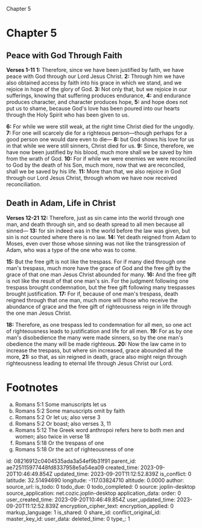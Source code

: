 Chapter 5

# Chapter 5
## Peace with God Through Faith
**Verses 1-11**
**1:** Therefore, since we have been justified by faith, we have peace with God through our Lord Jesus Christ.
**2:** Through him we have also obtained access by faith into his grace in which we stand, and we rejoice in hope of the glory of God.
**3:** Not only that, but we rejoice in our sufferings, knowing that suffering produces endurance,
**4:** and endurance produces character, and character produces hope,
**5:** and hope does not put us to shame, because God's love has been poured into our hearts through the Holy Spirit who has been given to us.

**6:** For while we were still weak, at the right time Christ died for the ungodly.
**7:** For one will scarcely die for a righteous person—though perhaps for a good person one would dare even to die—
**8:** but God shows his love for us in that while we were still sinners, Christ died for us.
**9:** Since, therefore, we have now been justified by his blood, much more shall we be saved by him from the wrath of God.
**10:** For if while we were enemies we were reconciled to God by the death of his Son, much more, now that we are reconciled, shall we be saved by his life.
**11:** More than that, we also rejoice in God through our Lord Jesus Christ, through whom we have now received reconciliation.

## Death in Adam, Life in Christ
**Verses 12-21**
**12:** Therefore, just as sin came into the world through one man, and death through sin, and so death spread to all men because all sinned—
**13:** for sin indeed was in the world before the law was given, but sin is not counted where there is no law.
**14:** Yet death reigned from Adam to Moses, even over those whose sinning was not like the transgression of Adam, who was a type of the one who was to come.

**15:** But the free gift is not like the trespass. For if many died through one man's trespass, much more have the grace of God and the free gift by the grace of that one man Jesus Christ abounded for many.
**16:** And the free gift is not like the result of that one man's sin. For the judgment following one trespass brought condemnation, but the free gift following many trespasses brought justification.
**17:** For if, because of one man's trespass, death reigned through that one man, much more will those who receive the abundance of grace and the free gift of righteousness reign in life through the one man Jesus Christ.

**18:** Therefore, as one trespass led to condemnation for all men, so one act of righteousness leads to justification and life for all men.
**19:** For as by one man's disobedience the many were made sinners, so by the one man's obedience the many will be made righteous.
**20:** Now the law came in to increase the trespass, but where sin increased, grace abounded all the more,
**21:** so that, as sin reigned in death, grace also might reign through righteousness leading to eternal life through Jesus Christ our Lord.

# Footnotes
<ol type='a'>
	<li>Romans 5:1 Some manuscripts let us</li>
	<li>Romans 5:2 Some manuscripts omit by faith</li>
	<li>Romans 5:2 Or let us; also verse 3</li>
	<li>Romans 5:2 Or boast; also verses 3, 11</li>
	<li>Romans 5:12 The Greek word anthropoi refers here to both men and women; also twice in verse 18</li>
	<li>Romans 5:18 Or the trespass of one</li>
	<li>Romans 5:18 Or the act of righteousness of one</li>
</ol>


id: 08216912c0404535ada3a54ef9b31f91
parent_id: ae725115977448fd8337958e5a54ea09
created_time: 2023-09-20T10:46:49.854Z
updated_time: 2023-09-20T11:12:52.839Z
is_conflict: 0
latitude: 32.51494690
longitude: -117.03824710
altitude: 0.0000
author: 
source_url: 
is_todo: 0
todo_due: 0
todo_completed: 0
source: joplin-desktop
source_application: net.cozic.joplin-desktop
application_data: 
order: 0
user_created_time: 2023-09-20T10:46:49.854Z
user_updated_time: 2023-09-20T11:12:52.839Z
encryption_cipher_text: 
encryption_applied: 0
markup_language: 1
is_shared: 0
share_id: 
conflict_original_id: 
master_key_id: 
user_data: 
deleted_time: 0
type_: 1